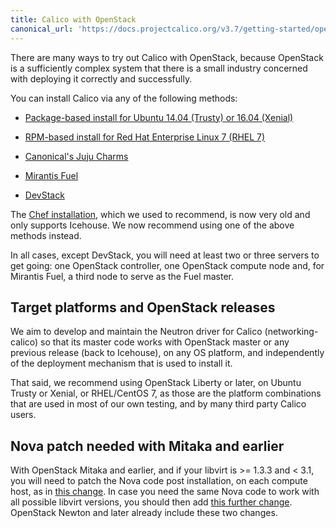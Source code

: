 ```yaml
---
title: Calico with OpenStack
canonical_url: 'https://docs.projectcalico.org/v3.7/getting-started/openstack/installation/index'
---
```


There are many ways to try out Calico with OpenStack, because OpenStack
is a sufficiently complex system that there is a small industry
concerned with deploying it correctly and successfully.

You can install Calico via any of the following methods:

- [Package-based install for Ubuntu 14.04 (Trusty) or 16.04
  (Xenial)]({{site.baseurl}}/{{page.version}}/getting-started/openstack/installation/ubuntu)

- [RPM-based install for Red Hat Enterprise Linux 7 (RHEL
  7)]({{site.baseurl}}/{{page.version}}/getting-started/openstack/installation/redhat)


- [Canonical's Juju
  Charms]({{site.baseurl}}/{{page.version}}/getting-started/openstack/installation/juju)

- [Mirantis
  Fuel]({{site.baseurl}}/{{page.version}}/getting-started/openstack/installation/fuel)

- [DevStack]({{site.baseurl}}/{{page.version}}/getting-started/openstack/installation/devstack)

The [Chef
installation]({{site.baseurl}}/{{page.version}}/getting-started/openstack/installation/chef),
which we used to recommend, is now very old and only supports Icehouse. We now
recommend using one of the above methods instead.

In all cases, except DevStack, you will need at least two or three servers to
get going: one OpenStack controller, one OpenStack compute node and, for
Mirantis Fuel, a third node to serve as the Fuel master.

## Target platforms and OpenStack releases

We aim to develop and maintain the Neutron driver for Calico
(networking-calico) so that its master code works with OpenStack master or any
previous release (back to Icehouse), on any OS platform, and independently of
the deployment mechanism that is used to install it.

That said, we recommend using OpenStack Liberty or later, on Ubuntu Trusty or
Xenial, or RHEL/CentOS 7, as those are the platform combinations that are used
in most of our own testing, and by many third party Calico users.

## Nova patch needed with Mitaka and earlier

With OpenStack Mitaka and earlier, and if your libvirt is >= 1.3.3 and < 3.1,
you will need to patch the Nova code post installation, on each compute host,
as in [this change](https://review.openstack.org/#/c/411936/).  In case you
need the same Nova code to work with all possible libvirt versions, you should
then add [this further change](https://review.openstack.org/#/c/448203/).
OpenStack Newton and later already include these two changes.
